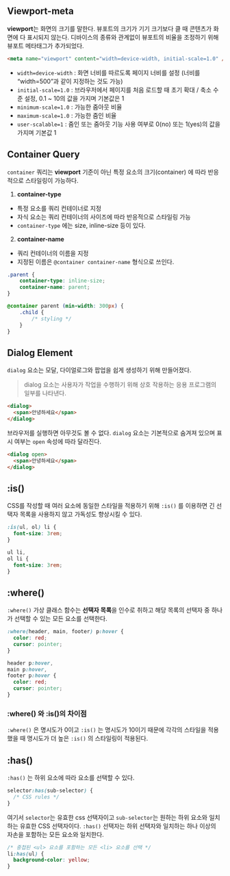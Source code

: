 ## Viewport-meta

**viewport**는 화면의 크기를 말한다. 뷰포트의 크기가 기기 크기보다 클 때 콘텐츠가 화면에 다 표시되지 않는다. 디바이스의 종류와 관계없이 뷰포트의 비율을 조정하기 위해 뷰포트 메타태그가 추가되었다.

```html
<meta name="viewport" content="width=device-width, initial-scale=1.0" />
```

- `width=device-width` : 화면 너비를 따르도록 페이지 너비를 설정 (너비를 “width=500”과 같이 지정하는 것도 가능)
- `initial-scale=1.0` : 브라우저에서 페이지를 처음 로드할 때 초기 확대 / 축소 수준 설정, 0.1 ~ 10의 값을 가지며 기본값은 1
- `minimum-scale=1.0` : 가능한 줌아웃 비율
- `maximum-scale=1.0` : 가능한 줌인 비율
- `user-scalable=1` : 줌인 또는 줌아웃 기능 사용 여부로 0(no) 또는 1(yes)의 값을 가지며 기본값 1

## Container Query

`container` 쿼리는 **viewport** 기준이 아닌 특정 요소의 크기(container) 에 따라 반응적으로 스타일링이 가능하다.

1. **container-type**

- 특정 요소를 쿼리 컨테이너로 지정
- 자식 요소는 쿼리 컨테이너의 사이즈에 따라 반응적으로 스타일링 가능
- `container-type` 에는 size, inline-size 등이 있다.

2. **container-name**

- 쿼리 컨테이너의 이름을 지정
- 지정된 이름은 `@container container-name` 형식으로 쓰인다.

```CSS
.parent {
	container-type: inline-size;
	container-name: parent;
}

@container parent (min-width: 300px) {
	.child {
		/* styling */
	}
}
```

## Dialog Element

`dialog` 요소는 모달, 다이얼로그와 팝업을 쉽게 생성하기 위해 만들어졌다.

> dialog 요소는 사용자가 작업을 수행하기 위해 상호 작용하는 응용 프로그램의 일부를 나타낸다.

```html
<dialog>
  <span>안녕하세요</span>
</dialog>
```

브라우저를 실행하면 아무것도 볼 수 없다. `dialog` 요소는 기본적으로 숨겨져 있으며 표시 여부는 `open` 속성에 따라 달라진다.

```html
<dialog open>
  <span>안녕하세요</span>
</dialog>
```

## :is()

CSS를 작성할 때 여러 요소에 동일한 스타일을 적용하기 위해 `:is()` 를 이용하면 긴 선택자 목록을 사용하지 않고 가독성도 향상시킬 수 있다.

```css
:is(ul, ol) li {
  font-size: 3rem;
}

ul li,
ol li {
  font-size: 3rem;
}
```

## :where()

`:where()` 가상 클래스 함수는 **선택자 목록**을 인수로 취하고 해당 목록의 선택자 중 하나가 선택할 수 있는 모든 요소를 선택한다.

```css
:where(header, main, footer) p:hover {
  color: red;
  cursor: pointer;
}

header p:hover,
main p:hover,
footer p:hover {
  color: red;
  cursor: pointer;
}
```

### :where() 와 :is()의 차이점

`:where()` 은 명시도가 0이고 `:is()` 는 명시도가 10이기 때문에 각각의 스타일을 적용했을 때 명시도가 더 높은 `:is()` 의 스타일링이 적용된다.

## :has()

`:has()` 는 하위 요소에 따라 요소를 선택할 수 있다.

```css
selector:has(sub-selector) {
  /* CSS rules */
}
```

여기서 `selector`는 유효한 css 선택자이고 `sub-selector`는 원하는 하위 요소와 일치하는 유효한 CSS 선택자이다. `:has()` 선택자는 하위 선택자와 일치하는 하나 이상의 자손을 포함하는 모든 요소와 일치한다.

```css
/* 중첩된 <ul> 요소를 포함하는 모든 <li> 요소를 선택 */
li:has(ul) {
  background-color: yellow;
}
```

